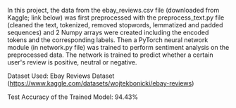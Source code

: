 In this project, the data from the ebay_reviews.csv file (downloaded from Kaggle; link below) was first preprocessed with the preprocess_text.py file (cleaned the text, tokenized, removed stopwords, lemmatized and padded sequences) and 2 Numpy arrays were created including the encoded tokens and the corresponding labels. Then a PyTorch neural network module (in network.py file) was trained to perform sentiment analysis on the preprocessed data. The network is trained to predict whether a certain user's review is positive, neutral or negative.

Dataset Used: Ebay Reviews Dataset (https://www.kaggle.com/datasets/wojtekbonicki/ebay-reviews)

Test Accuracy of the Trained Model: 94.43%
